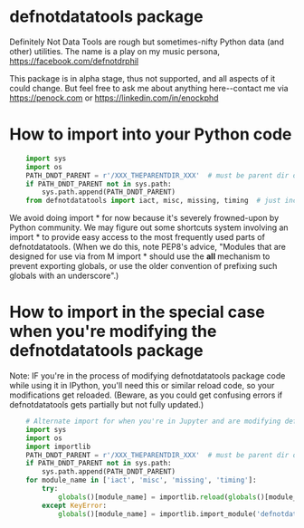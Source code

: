 
defnotdatatools package
================================================================================
Definitely Not Data Tools are rough but sometimes-nifty Python data (and other) utilities. The name is a play on my music persona, https://facebook.com/defnotdrphil 

This package is in alpha stage, thus not supported, and all aspects of it could change. But feel free to ask me about anything here--contact me via https://penock.com or https://linkedin.com/in/enockphd



How to import into your Python code
================================================================================
```Python
    import sys
    import os
    PATH_DNDT_PARENT = r'/XXX_THEPARENTDIR_XXX'  # must be parent dir of defnotdatatools
    if PATH_DNDT_PARENT not in sys.path:
        sys.path.append(PATH_DNDT_PARENT)
    from defnotdatatools import iact, misc, missing, timing  # just include the ones you need
```

We avoid doing import * for now because it's severely frowned-upon by Python community. We may figure out some shortcuts system involving an import * to provide easy access to the most frequently used parts of defnotdatatools. (When we do this, note PEP8's advice, "Modules that are designed for use via from M import * should use the __all__ mechanism to prevent exporting globals, or use the older convention of prefixing such globals with an underscore".)



How to import in the special case when you're modifying the defnotdatatools package
================================================================================
Note: IF you're in the process of modifying defnotdatatools package code while using it in IPython, you'll need this or similar reload code, so your modifications get reloaded. (Beware, as you could get confusing errors if defnotdatatools gets partially but not fully updated.)

```Python
    # Alternate import for when you're in Jupyter and are modifying defnotdatatools code
    import sys
    import os
    import importlib
    PATH_DNDT_PARENT = r'/XXX_THEPARENTDIR_XXX'  # must be parent dir of defnotdatatools
    if PATH_DNDT_PARENT not in sys.path:
        sys.path.append(PATH_DNDT_PARENT)
    for module_name in ['iact', 'misc', 'missing', 'timing']:
        try:
            globals()[module_name] = importlib.reload(globals()[module_name])
        except KeyError:
            globals()[module_name] = importlib.import_module('defnotdatatools.' + module_name)
```
